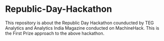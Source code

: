 # Republic-Day-Hackathon

This repository is about the Republic Day Hackathon counducted by TEG Analytics and Analytics India Magazine conducted on MachineHack.
This is the First Prize approach to the above hackathon.
